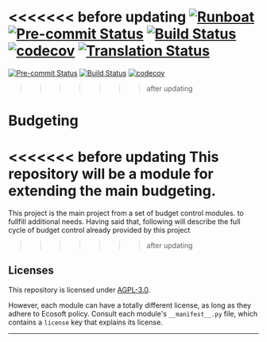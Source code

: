 
<<<<<<< before updating
[![Runboat](https://img.shields.io/badge/runboat-Try%20me-875A7B.png)](https://runboat.odoo-community.org/builds?repo=OCA/account-analytic&target_branch=15.0)
[![Pre-commit Status](https://github.com/OCA/account-analytic/actions/workflows/pre-commit.yml/badge.svg?branch=15.0)](https://github.com/OCA/account-analytic/actions/workflows/pre-commit.yml?query=branch%3A15.0)
[![Build Status](https://github.com/OCA/account-analytic/actions/workflows/test.yml/badge.svg?branch=15.0)](https://github.com/OCA/account-analytic/actions/workflows/test.yml?query=branch%3A15.0)
[![codecov](https://codecov.io/gh/OCA/account-analytic/branch/15.0/graph/badge.svg)](https://codecov.io/gh/OCA/account-analytic)
[![Translation Status](https://translation.odoo-community.org/widgets/account-analytic-15-0/-/svg-badge.svg)](https://translation.odoo-community.org/engage/account-analytic-15-0/?utm_source=widget)
=======
<!-- /!\ Non OCA Context : Set here the badge of your runbot / runboat instance. -->
[![Pre-commit Status](https://github.com/ecosoft-odoo/budgeting/actions/workflows/pre-commit.yml/badge.svg?branch=16.0)](https://github.com/ecosoft-odoo/budgeting/actions/workflows/pre-commit.yml?query=branch%3A16.0)
[![Build Status](https://github.com/ecosoft-odoo/budgeting/actions/workflows/test.yml/badge.svg?branch=16.0)](https://github.com/ecosoft-odoo/budgeting/actions/workflows/test.yml?query=branch%3A16.0)
[![codecov](https://codecov.io/gh/ecosoft-odoo/budgeting/branch/16.0/graph/badge.svg)](https://codecov.io/gh/ecosoft-odoo/budgeting)
<!-- /!\ Non OCA Context : Set here the badge of your translation instance. -->
>>>>>>> after updating

<!-- /!\ do not modify above this line -->

# Budgeting

<<<<<<< before updating
This repository will be a module for extending the main budgeting.
=======
This project is the main project from a set of budget control modules. to fullfill additional needs. Having said that, following will describe the full cycle of budget control already provided by this project
>>>>>>> after updating

<!-- /!\ do not modify below this line -->

<!-- prettier-ignore-start -->

<!-- prettier-ignore-end -->

## Licenses

This repository is licensed under [AGPL-3.0](LICENSE).

However, each module can have a totally different license, as long as they adhere to Ecosoft
policy. Consult each module's `__manifest__.py` file, which contains a `license` key
that explains its license.

----
<!-- /!\ Non OCA Context : Set here the full description of your organization. -->
